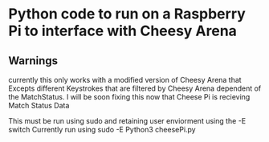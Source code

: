 # Python code to run on a Raspberry Pi to interface with Cheesy Arena

## Warnings
currently this only works with a modified version of Cheesy Arena that Excepts different Keystrokes that are filtered by Cheesy Arena dependent of the MatchStatus. I will be soon fixing this now that Cheese Pi is recieving Match Status Data

This must be run using sudo and retaining user enviorment using the -E switch
Currently run using sudo -E Python3 cheesePi.py
